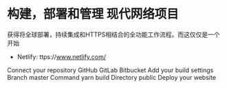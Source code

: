 # 构建，部署和管理 现代网络项目

获得将全球部署，持续集成和HTTPS相结合的全功能工作流程。而这仅仅是一个开始

*  Netlify: ttps://www.netlify.com/

Connect your repository
GitHub
GitLab
Bitbucket
Add your build settings
Branch
master
Command
yarn build
Directory
public
Deploy your website
